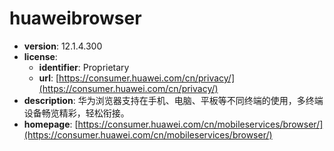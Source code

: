 # huaweibrowser

- **version**: 12.1.4.300
- **license**:
  - **identifier**: Proprietary
  - **url**: [https://consumer.huawei.com/cn/privacy/](https://consumer.huawei.com/cn/privacy/)
- **description**: 华为浏览器支持在手机、电脑、平板等不同终端的使用，多终端设备畅览精彩，轻松衔接。
- **homepage**: [https://consumer.huawei.com/cn/mobileservices/browser/](https://consumer.huawei.com/cn/mobileservices/browser/)

